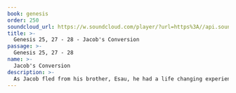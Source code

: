 ```yaml
---
book: genesis
order: 250
soundcloud_url: https://w.soundcloud.com/player/?url=https%3A//api.soundcloud.com/tracks/
title: >-
  Genesis 25, 27 - 28 - Jacob's Conversion
passage: >-
  Genesis 25, 27 - 28
name: >-
  Jacob's Conversion
description: >-
  As Jacob fled from his brother, Esau, he had a life changing experience at Bethel.
---
```


